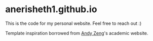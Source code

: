 # anerisheth1.github.io
 
 This is the code for my personal website. Feel free to reach out :)
 
 Template inspiration borrowed from [Andy Zeng](https://andyzeng.github.io/)'s academic website. 
